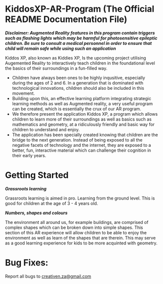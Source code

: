 # KiddosXP-AR-Program (The Official README Documentation File)

***Disclaimer:
Augmented Reality features in this program contain triggers such as flashing lights which may be harmful for photosensitive epileptic children. Be sure to consult a medical personnel in order to ensure that child will remain safe while using such an application***

Kiddos XP, also known as Kiddies XP, Is the upcoming project utilising Augemented Reality to interactively teach children in the foundational level the basics of their surroundings in a fun-filled way.

- Children have always been ones to be highly inqusitive, especially during the ages of 2 and 6. In a generation that is dominated with technological innovations, children should also be included in this movement.
- Building upon this, an effective learning platform integrating strategic learning methods as well as Augmented reality, a very useful program can be created, which is 
essentially the crux of our AR program.
- We therefore present the application Kiddos XP, a program which allows children to learn more of their surroundings as well as basics such as mathematics and geometry, at a ridiculously friendly and basic way for children to understand and enjoy.
- The application has been specially created knowing that children are the bridge to the next generation. Instead of being exposed to all the negative facets of technology and the internet, they are exposed to a better, fun, interactive material which can challenge their cognition in their early years.
# Getting Started

***Grassroots learning***

Grassroots learning is aimed in pro. Learning from the ground level. This is good for children at the age of 3 - 4 years old.

***Numbers, shapes and colours***

The environment all around us, for example buildings, are comprised of complex shapes which can be broken down into simple shapes. This section of this AR experience will allow children to be able to enjoy the environment as well as learn of the shapes that are therein. This may serve as a good learning experience for kids to be more acquinted with geometry.

# Bug Fixes:

Report all bugs to creativen.za@gmail.com




